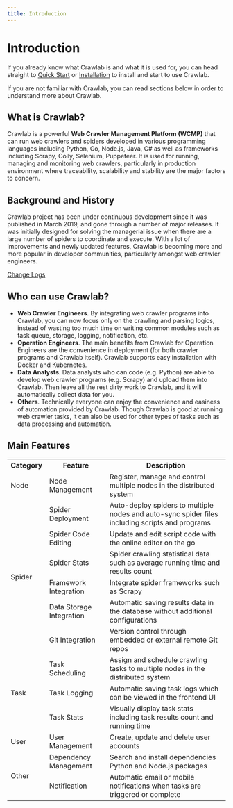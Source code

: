 ```yaml
---
title: Introduction
---
```


# Introduction

If you already know what Crawlab is and what it is used for, you can head straight to [Quick Start](./quick-start.md)
or [Installation](installation) to install and start to use Crawlab.

If you are not familiar with Crawlab, you can read sections below in order to understand more about Crawlab.

## What is Crawlab?

Crawlab is a powerful **Web Crawler Management Platform (WCMP)** that can run web crawlers and spiders developed in
various programming languages including Python, Go, Node.js, Java, C# as well as frameworks including Scrapy, Colly,
Selenium, Puppeteer. It is used for running, managing and monitoring web crawlers, particularly in production
environment where traceability, scalability and stability are the major factors to concern.

## Background and History

Crawlab project has been under continuous development since it was published in March 2019, and gone through a number of
major releases. It was initially designed for solving the managerial issue when there are a large number of spiders to
coordinate and execute. With a lot of improvements and newly updated features, Crawlab is becoming more and more popular
in developer communities, particularly amongst web crawler engineers.

[Change Logs](https://github.com/crawlab-team/crawlab/blob/master/CHANGELOG.md)

## Who can use Crawlab?

- **Web Crawler Engineers**. By integrating web crawler programs into Crawlab, you can now focus only on the crawling
  and parsing logics, instead of wasting too much time on writing common modules such as task queue, storage, logging,
  notification, etc.
- **Operation Engineers**. The main benefits from Crawlab for Operation Engineers are the convenience in deployment (for
  both crawler programs and Crawlab itself). Crawlab supports easy installation with Docker and Kubernetes.
- **Data Analysts**. Data analysts who can code (e.g. Python) are able to develop web crawler programs (e.g. Scrapy) and
  upload them into Crawlab. Then leave all the rest dirty work to Crawlab, and it will automatically collect data for
  you.
- **Others**. Technically everyone can enjoy the convenience and easiness of automation provided by Crawlab. Though
  Crawlab is good at running web crawler tasks, it can also be used for other types of tasks such as data processing and
  automation.

## Main Features

<table>
<tr>
<th>Category</th>
<th>Feature</th>
<th>Description</th>
</tr>
<tr>
<td>Node</td>
<td>Node Management</td>
<td>Register, manage and control multiple nodes in the distributed system</td>
</tr>
<tr>
<td rowspan="6">Spider</td>
<td>Spider Deployment</td>
<td>Auto-deploy spiders to multiple nodes and auto-sync spider files including scripts and programs</td>
</tr>
<tr>
<td>Spider Code Editing</td>
<td>Update and edit script code with the online editor on the go</td>
</tr>
<tr>
<td>Spider Stats</td>
<td>Spider crawling statistical data such as average running time and results count</td>
</tr>
<tr>
<td>Framework Integration</td>
<td>Integrate spider frameworks such as Scrapy</td>
</tr>
<tr>
<td>Data Storage Integration</td>
<td>Automatic saving results data in the database without additional configurations</td>
</tr>
<tr>
<td>Git Integration</td>
<td>Version control through embedded or external remote Git repos</td>
</tr>
<tr>
<td rowspan="3">Task</td>
<td>Task Scheduling</td>
<td>Assign and schedule crawling tasks to multiple nodes in the distributed system</td>
</tr>
<tr>
<td>Task Logging</td>
<td>Automatic saving task logs which can be viewed in the frontend UI</td>
</tr>
<tr>
<td>Task Stats</td>
<td>Visually display task stats including task results count and running time</td>
</tr>
<tr>
<td rowspan="1">User</td>
<td>User Management</td>
<td>Create, update and delete user accounts</td>
</tr>
<tr>
<td rowspan="2">Other</td>
<td>Dependency Management</td>
<td>Search and install dependencies Python and Node.js packages</td>
</tr>
<tr>
<td>Notification</td>
<td>Automatic email or mobile notifications when tasks are triggered or complete</td>
</tr>
</table>

